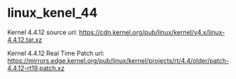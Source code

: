 # linux_kenel_44

Kernel 4.4.12 source url:
https://cdn.kernel.org/pub/linux/kernel/v4.x/linux-4.4.12.tar.xz

Kernel 4.4.12 Real Time Patch url:
https://mirrors.edge.kernel.org/pub/linux/kernel/projects/rt/4.4/older/patch-4.4.12-rt19.patch.xz